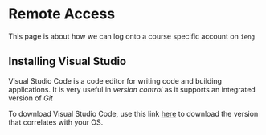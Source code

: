 # **Remote Access**
This page is about how we can log onto a course specific account on `ieng`
## **Installing Visual Studio**
Visual Studio Code is a code editor for writing code and building applications. It is very useful in *version control* as it supports an integrated version of *Git*

To download Visual Studio Code, use this link [here](https://code.visualstudio.com/download) to download the version that correlates with your OS.


